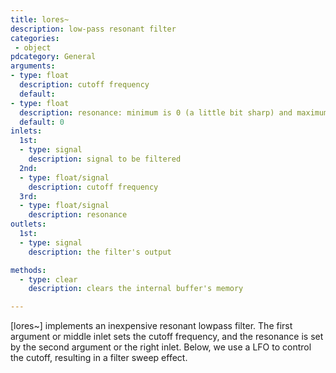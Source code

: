 ```yaml
---
title: lores~
description: low-pass resonant filter
categories:
 - object
pdcategory: General
arguments:
- type: float
  description: cutoff frequency
  default:
- type: float
  description: resonance: minimum is 0 (a little bit sharp) and maximum is 1 (as sharp as possible and also LOUD)
  default: 0
inlets:
  1st:
  - type: signal
    description: signal to be filtered
  2nd:
  - type: float/signal
    description: cutoff frequency
  3rd:
  - type: float/signal
    description: resonance
outlets:
  1st:
  - type: signal
    description: the filter's output

methods:
  - type: clear
    description: clears the internal buffer's memory

---
```


[lores~] implements an inexpensive resonant lowpass filter. The first argument or middle inlet sets the cutoff frequency, and the resonance is set by the second argument or the right inlet. Below, we use a LFO to control the cutoff, resulting in a filter sweep effect.

